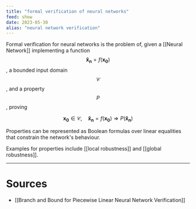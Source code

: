 ```yaml
---
title: "formal verification of neural networks"
feed: show
date: 2023-05-30
alias: "neural network verification"
---
```


Formal verification for neural networks is the problem of, given a [[Neural Network]] implementing a function $$\mathbf{\hat{x}_n} = f(\mathbf{x_0})$$, a bounded input domain $$\mathcal{C}$$, and a property $$P$$, proving

$$\mathbf{x_0} \in \mathcal{C},\quad \mathbf{\hat{x}_n} = f(\mathbf{x_0}) \Rightarrow P(\mathbf{\hat{x}_n})$$

Properties can be represented as Boolean formulas over linear equalities that constrain the network's behaviour.

Examples for properties include [[local robustness]] and [[global robustness]].

---

# Sources
- [[Branch and Bound for Piecewise Linear Neural Network Verification]]